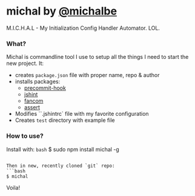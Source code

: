 # michal by [@michalbe](http://github.com/michalbe) #
M.I.C.H.A.L - My Initialization Config Handler Automator. LOL.

### What? ###
Michal is commandline tool I use to setup all the things I need to start the new project. It:
  * creates `package.json` file with proper name, repo & author
  * installs packages:
     * [precommit-hook](https://www.npmjs.org/package/precommit-hook)
     * [jshint](https://www.npmjs.org/package/jshint)
     * [fancom](https://github.com/michalbe/fancom)
     * [assert](https://www.npmjs.org/package/assert)
  * Modifies ``.jshintrc` file with my favorite configuration
  * Creates `test` directory with example file

### How to use? ###
Install with:
```bash```
 $ sudo npm install michal -g
```

Then in new, recently cloned `git` repo:
```bash
$ michal
```
Voila!
